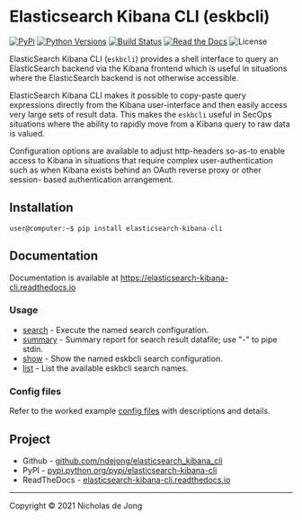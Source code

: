 # Elasticsearch Kibana CLI (eskbcli)
[![PyPi](https://img.shields.io/pypi/v/elasticsearch-kibana-cli.svg)](https://pypi.python.org/pypi/elasticsearch-kibana-cli/)
[![Python Versions](https://img.shields.io/pypi/pyversions/elasticsearch-kibana-cli.svg)](https://github.com/ndejong/elasticsearch_kibana_cli/)
[![Build Status](https://github.com/ndejong/elasticsearch_kibana_cli/actions/workflows/build-tests.yml/badge.svg)](https://github.com/ndejong/elasticsearch_kibana_cli/actions/workflows/build-tests.yml)
[![Read the Docs](https://img.shields.io/readthedocs/elasticsearch-kibana-cli)](https://elasticsearch-kibana-cli.readthedocs.io)
![License](https://img.shields.io/github/license/ndejong/elasticsearch_kibana_cli.svg)

ElasticSearch Kibana CLI (`eskbcli`) provides a shell interface to query
an ElasticSearch backend via the Kibana frontend which is useful in
situations where the ElasticSearch backend is not otherwise accessible.

ElasticSearch Kibana CLI makes it possible to copy-paste query expressions
directly from the Kibana user-interface and then easily access very large
sets of result data.  This makes the `eskbcli` useful in SecOps situations
where the ability to rapidly move from a Kibana query to raw data is
valued.

Configuration options are available to adjust http-headers so-as-to enable
access to Kibana in situations that require complex user-authentication
such as when Kibana exists behind an OAuth reverse proxy or other session-
based authentication arrangement.

## Installation
```shell
user@computer:~$ pip install elasticsearch-kibana-cli
```

## Documentation
Documentation is available at https://elasticsearch-kibana-cli.readthedocs.io

### Usage
* [search](/docs/usage/search) - Execute the named search configuration.
* [summary](/docs/usage/summary) - Summary report for search result datafile; use "-" to pipe stdin.
* [show](/docs/usage/show) - Show the named eskbcli search configuration.
* [list](/docs/usage/list) - List the available eskbcli search names.

### Config files
Refer to the worked example [config files](https://elasticsearch-kibana-cli.readthedocs.io/en/latest/docs/config-file/) 
with descriptions and details.

## Project
* Github - [github.com/ndejong/elasticsearch_kibana_cli](https://github.com/ndejong/elasticsearch_kibana_cli)
* PyPI - [pypi.python.org/pypi/elasticsearch-kibana-cli](https://pypi.python.org/pypi/elasticsearch-kibana-cli/)
* ReadTheDocs - [elasticsearch-kibana-cli.readthedocs.io](https://elasticsearch-kibana-cli.readthedocs.io)

---
Copyright &copy; 2021 Nicholas de Jong
